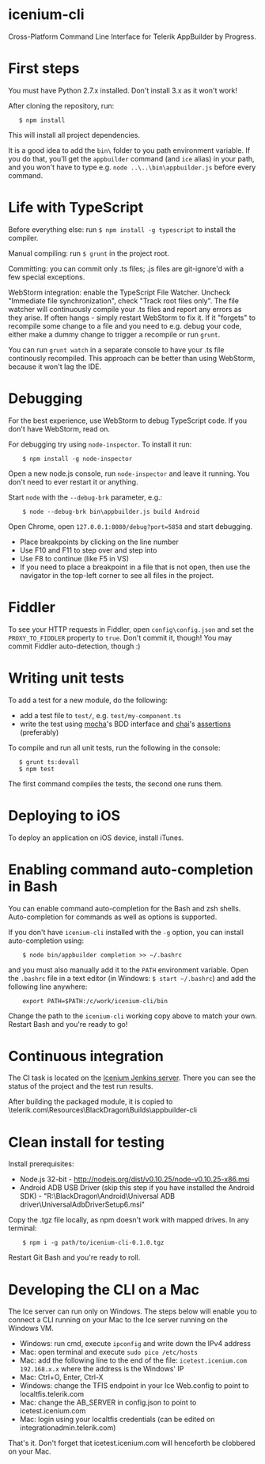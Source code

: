 icenium-cli
===========

Cross-Platform Command Line Interface for Telerik AppBuilder by Progress.

First steps
===
You must have Python 2.7.x installed. Don't install 3.x as it won't work!

After cloning the repository, run:

```
   $ npm install
```

This will install all project dependencies.

It is a good idea to add the `bin\` folder to you path environment variable.
If you do that, you'll get the `appbuilder` command (and `ice` alias) in your path,
and you won't have to type e.g. `node ..\..\bin\appbuilder.js` before every command.

Life with TypeScript
===
Before everything else: run `$ npm install -g typescript` to install the compiler.

Manual compiling: run `$ grunt` in the project root.

Committing: you can commit only .ts files; .js files are git-ignore'd with a few special exceptions.

WebStorm integration: enable the TypeScript File Watcher. Uncheck "Immediate file synchronization",
check "Track root files only". The file watcher will continuously compile your .ts files and report
any errors as they arise. If often hangs - simply restart WebStorm to fix it. If it "forgets" to recompile
some change to a file and you need to e.g. debug your code, either make a dummy change to trigger a recompile
or run `grunt`.

You can run `grunt watch` in a separate console to have your .ts file continously recompiled.
This approach can be better than using WebStorm, because it won't lag the IDE.

Debugging
===
For the best experience, use WebStorm to debug TypeScript code. If you don't have WebStorm, read on.

For debugging try using `node-inspector`. To install it run:

```
	$ npm install -g node-inspector
```

Open a new node.js console, run `node-inspector` and leave it running. You don't need to ever restart it or anything.

Start `node` with the `--debug-brk` parameter, e.g.:

```
	$ node --debug-brk bin\appbuilder.js build Android
```

Open Chrome, open `127.0.0.1:8080/debug?port=5858` and start debugging.

* Place breakpoints by clicking on the line number
* Use F10 and F11 to step over and step into
* Use F8 to continue (like F5 in VS)
* If you need to place a breakpoint in a file that is not open, then use the navigator in the top-left corner to see all files in the project.

Fiddler
===
To see your HTTP requests in Fiddler, open `config\config.json` and set the `PROXY_TO_FIDDLER` property to `true`. Don't commit it, though! You may commit Fiddler auto-detection, though :)

Writing unit tests
===
To add a test for a new module, do the following:

* add a test file to `test/`, e.g. `test/my-component.ts`
* write the test using [mocha][1]'s BDD interface and [chai][3]'s [assertions][2] (preferably)

To compile and run all unit tests, run the following in the console:

```
   $ grunt ts:devall
   $ npm test
```

The first command compiles the tests, the second one runs them.

Deploying to iOS
===
To deploy an application on iOS device, install iTunes.

Enabling command auto-completion in Bash
===
You can enable command auto-completion for the Bash and zsh shells. Auto-completion for
commands as well as options is supported.

If you don't have `icenium-cli` installed with the `-g` option, you can install auto-completion using:

```
	$ node bin/appbuilder completion >> ~/.bashrc
```

and you must also manually add it to the `PATH` environment variable. Open the `.bashrc`
file in a text editor (in Windows: `$ start ~/.bashrc`) and add the following line anywhere:

```
	export PATH=$PATH:/c/work/icenium-cli/bin
```

Change the path to the `icenium-cli` working copy above to match your own. Restart Bash and you're ready to go!

Continuous integration
===
The CI task is located on the [Icenium Jenkins server](http://bpc15:8080/job/icenium-cli%20CI%20Build/).
There you can see the status of the project and the test run results.

After building the packaged module, it is copied to \\telerik.com\Resources\BlackDragon\Builds\appbuilder-cli

Clean install for testing
===
Install prerequisites:
* Node.js 32-bit - http://nodejs.org/dist/v0.10.25/node-v0.10.25-x86.msi
* Android ADB USB Driver (skip this step if you have installed the Android SDK) - "R:\BlackDragon\Android\Universal ADB driver\UniversalAdbDriverSetup6.msi"

Copy the .tgz file locally, as npm doesn't work with mapped drives. In any terminal:

```
	$ npm i -g path/to/icenium-cli-0.1.0.tgz
```

Restart Git Bash and you're ready to roll.

Developing the CLI on a Mac
===
The Ice server can run only on Windows. The steps below will enable you to connect
a CLI running on your Mac to the Ice server running on the Windows VM.

* Windows: run cmd, execute `ipconfig` and write down the IPv4 address
* Mac: open terminal and execute `sudo pico /etc/hosts`
* Mac: add the following line to the end of the file: `icetest.icenium.com 192.168.x.x` where the address is the Windows' IP
* Mac: Ctrl+O, Enter, Ctrl-X
* Windows: change the TFIS endpoint in your Ice Web.config to point to localtfis.telerik.com
* Mac: change the AB_SERVER in config.json to point to icetest.icenium.com
* Mac: login using your localtfis credentials (can be edited on integrationadmin.telerik.com)

That's it. Don't forget that icetest.icenium.com will henceforth be clobbered on your Mac.

[1]: http://visionmedia.github.io/mocha/#interfaces
[2]: http://chaijs.com/api/assert/
[3]: http://chaijs.com/guide/styles/#assert
